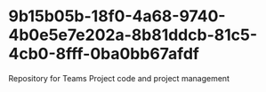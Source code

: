 # 9b15b05b-18f0-4a68-9740-4b0e5e7e202a-8b81ddcb-81c5-4cb0-8fff-0ba0bb67afdf
Repository for Teams Project code and project management
